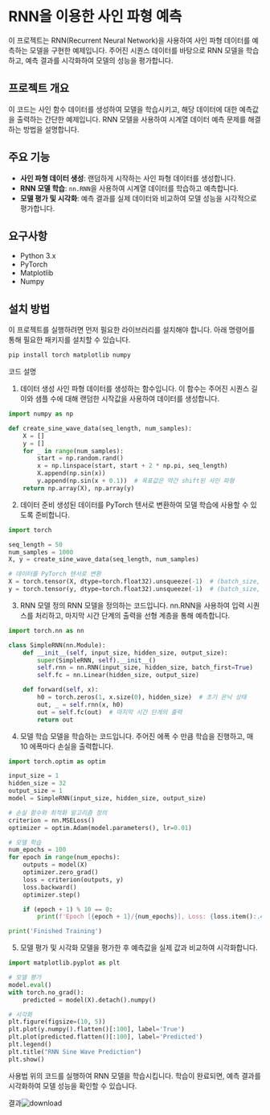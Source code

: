 # RNN을 이용한 사인 파형 예측

이 프로젝트는 RNN(Recurrent Neural Network)을 사용하여 사인 파형 데이터를 예측하는 모델을 구현한 예제입니다. 주어진 시퀀스 데이터를 바탕으로 RNN 모델을 학습하고, 예측 결과를 시각화하여 모델의 성능을 평가합니다.

## 프로젝트 개요

이 코드는 사인 함수 데이터를 생성하여 모델을 학습시키고, 해당 데이터에 대한 예측값을 출력하는 간단한 예제입니다. RNN 모델을 사용하여 시계열 데이터 예측 문제를 해결하는 방법을 설명합니다.

## 주요 기능

- **사인 파형 데이터 생성**: 랜덤하게 시작하는 사인 파형 데이터를 생성합니다.
- **RNN 모델 학습**: `nn.RNN`을 사용하여 시계열 데이터를 학습하고 예측합니다.
- **모델 평가 및 시각화**: 예측 결과를 실제 데이터와 비교하여 모델 성능을 시각적으로 평가합니다.

## 요구사항

- Python 3.x
- PyTorch
- Matplotlib
- Numpy

## 설치 방법

이 프로젝트를 실행하려면 먼저 필요한 라이브러리를 설치해야 합니다. 아래 명령어를 통해 필요한 패키지를 설치할 수 있습니다.

```bash
pip install torch matplotlib numpy
```
코드 설명
1. 데이터 생성
사인 파형 데이터를 생성하는 함수입니다. 이 함수는 주어진 시퀀스 길이와 샘플 수에 대해 랜덤한 시작값을 사용하여 데이터를 생성합니다.

```python
import numpy as np

def create_sine_wave_data(seq_length, num_samples):
    X = []
    y = []
    for _ in range(num_samples):
        start = np.random.rand()
        x = np.linspace(start, start + 2 * np.pi, seq_length)
        X.append(np.sin(x))
        y.append(np.sin(x + 0.1))  # 목표값은 약간 shift된 사인 파형
    return np.array(X), np.array(y)
```
2. 데이터 준비
생성된 데이터를 PyTorch 텐서로 변환하여 모델 학습에 사용할 수 있도록 준비합니다.

```python
import torch

seq_length = 50
num_samples = 1000
X, y = create_sine_wave_data(seq_length, num_samples)

# 데이터를 PyTorch 텐서로 변환
X = torch.tensor(X, dtype=torch.float32).unsqueeze(-1)  # (batch_size, seq_length, input_size)
y = torch.tensor(y, dtype=torch.float32).unsqueeze(-1)  # (batch_size, seq_length, output_size)
```
3. RNN 모델 정의
RNN 모델을 정의하는 코드입니다. nn.RNN을 사용하여 입력 시퀀스를 처리하고, 마지막 시간 단계의 출력을 선형 계층을 통해 예측합니다.

```python
import torch.nn as nn

class SimpleRNN(nn.Module):
    def __init__(self, input_size, hidden_size, output_size):
        super(SimpleRNN, self).__init__()
        self.rnn = nn.RNN(input_size, hidden_size, batch_first=True)
        self.fc = nn.Linear(hidden_size, output_size)

    def forward(self, x):
        h0 = torch.zeros(1, x.size(0), hidden_size)  # 초기 은닉 상태
        out, _ = self.rnn(x, h0)
        out = self.fc(out)  # 마지막 시간 단계의 출력
        return out
```
4. 모델 학습
모델을 학습하는 코드입니다. 주어진 에폭 수 만큼 학습을 진행하고, 매 10 에폭마다 손실을 출력합니다.
```python
import torch.optim as optim

input_size = 1
hidden_size = 32
output_size = 1
model = SimpleRNN(input_size, hidden_size, output_size)

# 손실 함수와 최적화 알고리즘 정의
criterion = nn.MSELoss()
optimizer = optim.Adam(model.parameters(), lr=0.01)

# 모델 학습
num_epochs = 100
for epoch in range(num_epochs):
    outputs = model(X)
    optimizer.zero_grad()
    loss = criterion(outputs, y)
    loss.backward()
    optimizer.step()

    if (epoch + 1) % 10 == 0:
        print(f'Epoch [{epoch + 1}/{num_epochs}], Loss: {loss.item():.4f}')

print('Finished Training')
```
5. 모델 평가 및 시각화
모델을 평가한 후 예측값을 실제 값과 비교하여 시각화합니다.

```python
import matplotlib.pyplot as plt

# 모델 평가
model.eval()
with torch.no_grad():
    predicted = model(X).detach().numpy()

# 시각화
plt.figure(figsize=(10, 5))
plt.plot(y.numpy().flatten()[:100], label='True')
plt.plot(predicted.flatten()[:100], label='Predicted')
plt.legend()
plt.title("RNN Sine Wave Prediction")
plt.show()
```
사용법
위의 코드를 실행하여 RNN 모델을 학습시킵니다.
학습이 완료되면, 예측 결과를 시각화하여 모델 성능을 확인할 수 있습니다.

결과![download](https://github.com/user-attachments/assets/54c14e72-612f-4b8e-8eeb-367459c881e4)


